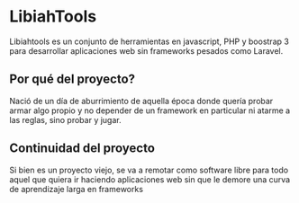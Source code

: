 # LibiahTools
Libiahtools es un conjunto de herramientas en javascript, PHP y boostrap 3 para desarrollar aplicaciones web sin frameworks pesados como Laravel.

## Por qué del proyecto?
 Nació de un día de aburrimiento de aquella época donde quería probar armar algo propio y no depender de un framework en particular ni atarme a las reglas, sino probar y jugar.
 
 ## Continuidad del proyecto
  Si bien es un proyecto viejo, se va a remotar como software libre para todo aquel que quiera ir haciendo aplicaciones web sin que le demore una curva de aprendizaje larga en frameworks


